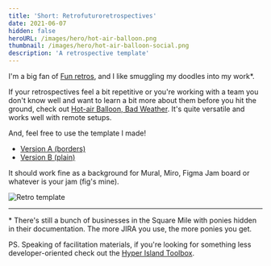 ```yaml
---
title: 'Short: Retrofuturoretrospectives'
date: 2021-06-07
hidden: false
heroURL: /images/hero/hot-air-balloon.png
thumbnail: /images/hero/hot-air-balloon-social.png
description: 'A retrospective template'
---
```


<style>
.post__title{
    overflow: hidden;
    text-overflow: ellipsis;
}
</style>

I'm a big fan of [Fun retros](https://www.funretrospectives.com), and I like smuggling my doodles into my work\*.

If your retrospectives feel a bit repetitive or you're working with a team you don't know well and want to learn a bit more about them before you hit the ground, check out [Hot-air Balloon, Bad Weather](https://www.funretrospectives.com/hot-air-balloon-bad-weather/). It's quite versatile and works well with remote setups.

And, feel free to use the template I made!

-   <a target='_blank' href='/images/hot-air-balloon/borders.png'>Version A (borders)</a>
-   <a target='_blank' href='/images/hot-air-balloon/no_borders.png'>Version B (plain)</a>

It should work fine as a background for Mural, Miro, Figma Jam board or whatever is your jam (fig's mine).

![Retro template](/images/hot-air-balloon/preview.png)

---

\* There's still a bunch of businesses in the Square Mile with ponies hidden in their documentation. The more JIRA you use, the more ponies you get.

PS. Speaking of facilitation materials, if you're looking for something less developer-oriented check out the [Hyper Island Toolbox](https://toolbox.hyperisland.com).
